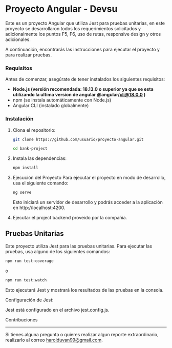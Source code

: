 # Proyecto Angular - Devsu

Este es un proyecto Angular que utiliza Jest para pruebas unitarias, en este proyecto se desarrollaron todos los requerimientos solicitados y adicionalmente los puntos F5, F6, uso de rutas, responsive design y otros adicionales. 




A continuación, encontrarás las instrucciones para ejecutar el proyecto y para realizar pruebas.

### Requisitos

Antes de comenzar, asegúrate de tener instalados los siguientes requisitos:

- **Node.js (versión recomendada: 18.13.0 o superior ya que se esta utilizando la ultima version de angular @angular/cli@18.0.0 )**
- npm (se instala automáticamente con Node.js)
- Angular CLI (instalado globalmente)

### Instalación

1. Clona el repositorio:

   ```bash 
   git clone https://github.com/usuario/proyecto-angular.git
   ```
   ```bash
   cd bank-project
   ```

2. Instala las dependencias:
   
   ```bash
   npm install
   ```

3. Ejecución del Proyecto
   Para ejecutar el proyecto en modo de desarrollo, usa el siguiente comando:
   ```bash
   ng serve
   ```
   Esto iniciará un servidor de desarrollo y podrás acceder a la aplicación en http://localhost:4200.

4. Ejecutar el project backend proveido por la compañia.


## Pruebas Unitarias

Este proyecto utiliza Jest para las pruebas unitarias. Para ejecutar las pruebas, usa alguno de los siguientes comandos:

```bash
npm run test:coverage
```
o
```bash
npm run test:watch
```

Esto ejecutará Jest y mostrará los resultados de las pruebas en la consola.

Configuración de Jest:

   Jest está configurado en el archivo jest.config.js.
   
Contribuciones


---

Si tienes alguna pregunta o quieres realizar algun reporte extraordinario, realizarlo al correo harolduvan99@gmail.com.
